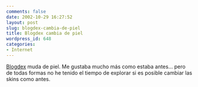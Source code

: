 ```yaml
---
comments: false
date: 2002-10-29 16:27:52
layout: post
slug: blogdex-cambia-de-piel
title: Blogdex cambia de piel
wordpress_id: 648
categories:
- Internet
---
```


[Blogdex](http://blogdex.media.mit.edu/) muda de piel. Me gustaba mucho más como estaba antes… pero de todas formas no he tenido el tiempo de explorar si es posible cambiar las skins como antes.




 
